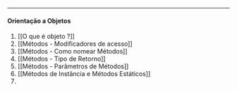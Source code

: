 ___

#### Orientação a Objetos
1. [[O que é objeto ?]]
2. [[Métodos - Modificadores de acesso]]
3. [[Métodos - Como nomear Métodos]]
4. [[Métodos - Tipo de Retorno]]
5. [[Métodos - Parâmetros de Métodos]]
6. [[Métodos de Instância e Métodos Estáticos]]
7. 